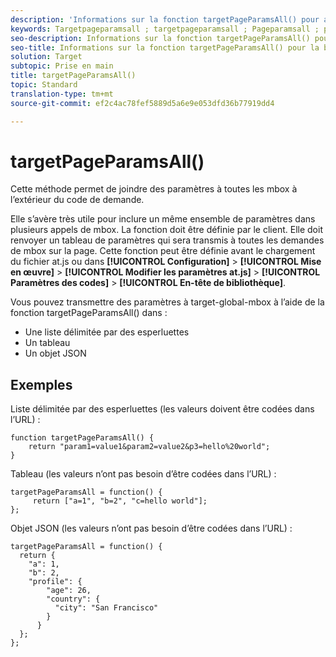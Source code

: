 ```yaml
---
description: 'Informations sur la fonction targetPageParamsAll() pour at.js. '
keywords: Targetpageparamsall ; targetpageparamsall ; Pageparamsall ; pageparamsall ; paramètres de page ; paramètres de page ; at. js ; fonctions ; function
seo-description: Informations sur la fonction targetPageParamsAll() pour la bibliothèque JavaScript at.js d’Adobe Target.
seo-title: Informations sur la fonction targetPageParamsAll() pour la bibliothèque JavaScript at.js d’Adobe Target.
solution: Target
subtopic: Prise en main
title: targetPageParamsAll()
topic: Standard
translation-type: tm+mt
source-git-commit: ef2c4ac78fef5889d5a6e9e053dfd36b77919dd4

---
```



# targetPageParamsAll()

Cette méthode permet de joindre des paramètres à toutes les mbox à l’extérieur du code de demande.

Elle s’avère très utile pour inclure un même ensemble de paramètres dans plusieurs appels de mbox. La fonction doit être définie par le client. Elle doit renvoyer un tableau de paramètres qui sera transmis à toutes les demandes de mbox sur la page. Cette fonction peut être définie avant le chargement du fichier at.js ou dans **[!UICONTROL Configuration]** &gt; **[!UICONTROL Mise en œuvre]** &gt; **[!UICONTROL Modifier les paramètres at.js]** &gt; **[!UICONTROL Paramètres des codes]** &gt; **[!UICONTROL En-tête de bibliothèque]**.

Vous pouvez transmettre des paramètres à target-global-mbox à l’aide de la fonction targetPageParamsAll() dans :

* Une liste délimitée par des esperluettes
* Un tableau
* Un objet JSON

## Exemples

Liste délimitée par des esperluettes (les valeurs doivent être codées dans l’URL) :

```
function targetPageParamsAll() { 
    return "param1=value1&param2=value2&p3=hello%20world"; 
}
```

Tableau (les valeurs n’ont pas besoin d’être codées dans l’URL) :

```
targetPageParamsAll = function() { 
     return ["a=1", "b=2", "c=hello world"]; 
};
```

Objet JSON (les valeurs n’ont pas besoin d’être codées dans l’URL) :

```
targetPageParamsAll = function() { 
  return { 
    "a": 1, 
    "b": 2, 
    "profile": { 
        "age": 26, 
        "country": { 
          "city": "San Francisco" 
        } 
      } 
  }; 
};
```
